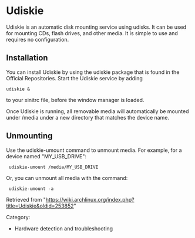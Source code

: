 Udiskie
=======

Udiskie is an automatic disk mounting service using udisks. It can be
used for mounting CDs, flash drives, and other media. It is simple to
use and requires no configuration.

Installation
------------

You can install Udiskie by using the udiskie package that is found in
the Official Repositories. Start the Udiskie service by adding

    udiskie &

to your xinitrc file, before the window manager is loaded.

Once Udiskie is running, all removable media will automatically be
mounted under /media under a new directory that matches the device name.

Unmounting
----------

Use the udiskie-umount command to unmount media. For example, for a
device named "MY_USB_DRIVE":

     udiskie-umount /media/MY_USB_DRIVE

Or, you can unmount all media with the command:

     udiskie-umount -a

Retrieved from
"https://wiki.archlinux.org/index.php?title=Udiskie&oldid=253852"

Category:

-   Hardware detection and troubleshooting
